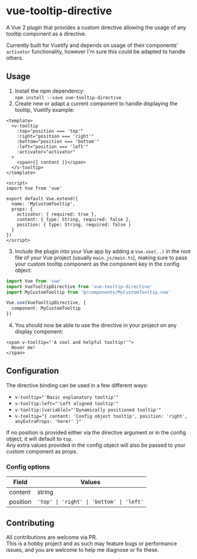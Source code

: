 # vue-tooltip-directive
A Vue 2 plugin that provides a custom directive allowing the usage of any tooltip component as a directive.

Currently built for Vuetify and depends on usage of their components' `activator` functionality, however I'm sure this could be adapted to handle others.

## Usage

1. Install the npm dependency:  
```npm install --save vue-tooltip-directive```
2. Create new or adapt a current component to handle displaying the tooltip, Vuetify example:
```vue
<template>
  <v-tooltip
    :top="position === 'top'"
    :right="position === 'right'"
    :bottom="position === 'bottom'"
    :left="position === 'left'"
    :activator="activator"
  >
    <span>{{ content }}</span>
  </v-tooltip>
</template>

<script>
import Vue from 'vue'

export default Vue.extend({
  name: 'MyCustomTooltip',
  props: {
    activator: { required: true },
    content: { type: String, required: false },
    position: { type: String, required: false }
  }
})
</script>
```
3. Include the plugin into your Vue app by adding a `Vue.use(..)` in the root file of your Vue project (usually `main.js/main.ts`), making sure to pass your custom tooltip component as the component key in the config object:
```typescript
import Vue from 'vue'
import VueTooltipDirective from 'vue-tooltip-directive'
import MyCustomTooltip from '@/components/MyCustomTooltip.vue'

Vue.use(VueTooltipDirective, {
  component: MyCustomTooltip
})
```
4. You should now be able to use the directive in your project on any display component:
```vue
<span v-tooltip="'A cool and helpful tooltip!'">
  Hover me!
</span>
```

## Configuration
The directive binding can be used in a few different ways:
- ```v-tooltip="'Basic explanatory tooltip'"```
- ```v-tooltip:left="'Left aligned tooltip'"```
- ```v-tooltip:[variable]="'Dynamically positioned tooltip'"```
- ```v-tooltip="{ content: 'Config object tooltip', position: 'right', anyExtraProps: 'here!' }"```

If no position is provided either via the directive argument or in the config object, it will default to `top`.  
Any extra values provided in the config object will also be passed to your custom component as props.

### Config options
| Field    | Values                                   |
|----------|------------------------------------------|
| content  | string                                   |
| position | `'top' \| 'right' \| 'bottom' \| 'left'` |

## Contributing
All contributions are welcome via PR.  
This is a hobby project and as such may feature bugs or performance issues, and you are welcome to help me diagnose or fix these.